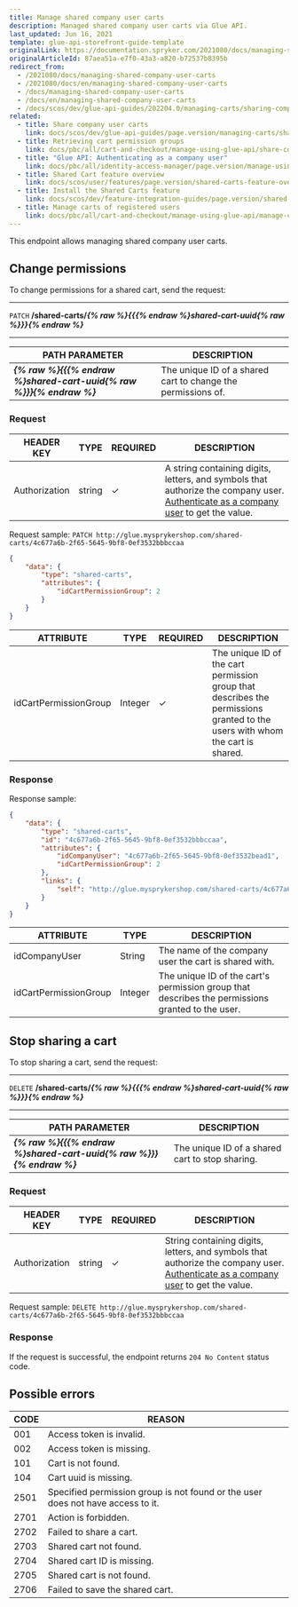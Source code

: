```yaml
---
title: Manage shared company user carts
description: Managed shared company user carts via Glue API.
last_updated: Jun 16, 2021
template: glue-api-storefront-guide-template
originalLink: https://documentation.spryker.com/2021080/docs/managing-shared-company-user-carts
originalArticleId: 87aea51a-e7f0-43a3-a820-b72537b8395b
redirect_from:
  - /2021080/docs/managing-shared-company-user-carts
  - /2021080/docs/en/managing-shared-company-user-carts
  - /docs/managing-shared-company-user-carts
  - /docs/en/managing-shared-company-user-carts
  - /docs/scos/dev/glue-api-guides/202204.0/managing-carts/sharing-company-user-carts/managing-shared-company-user-carts.html
related:
  - title: Share company user carts
    link: docs/scos/dev/glue-api-guides/page.version/managing-carts/sharing-company-user-carts/sharing-company-user-carts.html
  - title: Retrieving cart permission groups
    link: docs/pbc/all/cart-and-checkout/manage-using-glue-api/share-company-user-carts/retrieve-cart-permission-groups.html
  - title: "Glue API: Authenticating as a company user"
    link: docs/pbc/all/identity-access-manager/page.version/manage-using-glue-api/glue-api-authenticate-as-a-company-user.html
  - title: Shared Cart feature overview
    link: docs/scos/user/features/page.version/shared-carts-feature-overview.html
  - title: Install the Shared Carts feature
    link: docs/scos/dev/feature-integration-guides/page.version/shared-carts-feature-integration.html
  - title: Manage carts of registered users
    link: docs/pbc/all/cart-and-checkout/manage-using-glue-api/manage-carts-of-registered-users/manage-carts-of-registered-users.html
---
```


This endpoint allows managing shared company user carts.

## Change permissions

To change permissions for a shared cart, send the request:

***
`PATCH` **/shared-carts/*{% raw %}{{{% endraw %}shared-cart-uuid{% raw %}}}{% endraw %}***
***

| PATH PARAMETER | DESCRIPTION |
| --- | --- |
| ***{% raw %}{{{% endraw %}shared-cart-uuid{% raw %}}}{% endraw %}*** | The unique ID of a shared cart to change the permissions of. |

### Request

| HEADER KEY | TYPE | REQUIRED | DESCRIPTION |
| --- | --- | --- | --- |
| Authorization | string | ✓ | A string containing digits, letters, and symbols that authorize the company user. [Authenticate as a company user](/docs/scos/dev/glue-api-guides/{{site.version}}/managing-b2b-account/authenticating-as-a-company-user.html#authenticate-as-a-company-user) to get the value.  |

Request sample: `PATCH http://glue.mysprykershop.com/shared-carts/4c677a6b-2f65-5645-9bf8-0ef3532bbbccaa`

```json
{
    "data": {
        "type": "shared-carts",
        "attributes": {
            "idCartPermissionGroup": 2
        }
    }
}
```

| ATTRIBUTE | TYPE | REQUIRED | DESCRIPTION |
| --- | --- | --- | --- |
| idCartPermissionGroup | Integer | ✓ | The unique ID of the cart permission group that describes the permissions granted to the users with whom the cart is shared. |

### Response

Response sample:

```json
{
    "data": {
        "type": "shared-carts",
        "id": "4c677a6b-2f65-5645-9bf8-0ef3532bbbccaa",
        "attributes": {
            "idCompanyUser": "4c677a6b-2f65-5645-9bf8-0ef3532bead1",
            "idCartPermissionGroup": 2
        },
        "links": {
            "self": "http://glue.mysprykershop.com/shared-carts/4c677a6b-2f65-5645-9bf8-0ef3532bbbccaa"
        }
    }
}
```

| ATTRIBUTE | TYPE | DESCRIPTION |
| --- | --- | --- |
| idCompanyUser | String | The name of the company user the cart is shared with. |
| idCartPermissionGroup | Integer | The unique ID of the cart's permission group that describes the permissions granted to the user. |

## Stop sharing a cart

To stop sharing a cart, send the request:

***
`DELETE` **/shared-carts/*{% raw %}{{{% endraw %}shared-cart-uuid{% raw %}}}{% endraw %}***
***

| PATH PARAMETER | DESCRIPTION |
| --- | --- |
| ***{% raw %}{{{% endraw %}shared-cart-uuid{% raw %}}}{% endraw %}*** | The unique ID of a shared cart to stop sharing. |

### Request

| HEADER KEY | TYPE | REQUIRED | DESCRIPTION |
| --- | --- | --- | --- |
| Authorization | string | ✓ | String containing digits, letters, and symbols that authorize the company user. [Authenticate as a company user](/docs/pbc/all/identity-access-manager/{{site.version}}/manage-using-glue-api/glue-api-authenticate-as-a-company-user.html#authenticate-as-a-company-user) to get the value.  |

Request sample: `DELETE http://glue.mysprykershop.com/shared-carts/4c677a6b-2f65-5645-9bf8-0ef3532bbbccaa`

### Response

If the request is successful, the endpoint returns  `204 No Content` status code.

## Possible errors

| CODE | REASON |
| --- | --- |
| 001 | Access token is invalid. |
| 002 | Access token is missing. |
| 101 | Cart is not found. |
| 104 | Cart uuid is missing.  |
| 2501| Specified permission group is not found or the user does not have access to it. |
| 2701 | Action is forbidden. |
| 2702 | Failed to share a cart. |
| 2703 | Shared cart not found. |
| 2704 | Shared cart ID is missing. |
| 2705 | Shared cart is not found. |
| 2706 | Failed to save the shared cart. |
